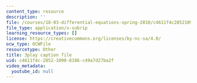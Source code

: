 ```yaml
---
content_type: resource
description: ''
file: /courses/18-03-differential-equations-spring-2010/c4611f4c285210908186c49a7d27ba2f_YVcjNmjHik.srt
file_type: application/x-subrip
learning_resource_types: []
license: https://creativecommons.org/licenses/by-nc-sa/4.0/
ocw_type: OCWFile
resourcetype: Other
title: 3play caption file
uid: c4611f4c-2852-1090-8186-c49a7d27ba2f
video_metadata:
  youtube_id: null
---
```

